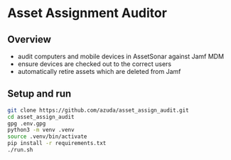 # Asset Assignment Auditor

## Overview
- audit computers and mobile devices in AssetSonar against Jamf MDM
- ensure devices are checked out to the correct users
- automatically retire assets which are deleted from Jamf

## Setup and run

```sh
git clone https://github.com/azuda/asset_assign_audit.git
cd asset_assign_audit
gpg .env.gpg
python3 -m venv .venv
source .venv/bin/activate
pip install -r requirements.txt
./run.sh
```
